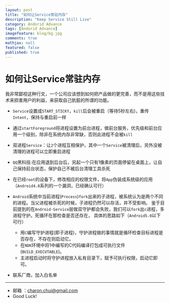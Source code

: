 ```yaml
---
layout: post
title: "如何让Service常驻内存"
description: "Keep Service Still Live"
category: Andorid Advance
tags: [Andorid Advance]
imagefeature: blog/bg.jpg
comments: true
mathjax: null
featured: false
published: true
---
```


如何让Service常驻内存
===

我非常鄙视这种行文，一个公司应该想到如何把产品做的更完善，而不是用这些技术来损害用户的利益，来获取自己肮脏的所谓的功能。

- `Service`设置成`START_STICKY`，`kill`后会被重启（等待5秒左右)，重传`Intent`，保持与重启前一样
- ​通过`startForeground`将进程设置为前台进程，做前台服务，优先级和前台应用一个级别​，除非在系统内存非常缺，否则此进程不会被`kill`
- 双进程`Service`：让`2`个进程互相保护，其中一个`Service`被清理后，另外没被清理的进程可以立即重启进程
- `QQ`黑科技:在应用退到后台后，另起一个只有1像素的页面停留在桌面上，让自己保持前台状态，保护自己不被后台清理工具杀死
- 在已经`root`的设备下，修改相应的权限文件，将`App`伪装成系统级的应用（`Android4.0`系列的一个漏洞，已经确认可行）
- `Android`系统中当前进程(`Process`)`fork`出来的子进程，被系统认为是两个不同的进程。当父进程被杀死的时候，子进程仍然可以存活，并不受影响。
    鉴于目前提到的在`Android-Service`层做双守护都会失败，我们可以`fork`出`c`进程，多进程守护。死循环在那检查是否还存在，
	具体的思路如下（`Android5.0`以下可行）
	- 用`C`编写守护进程(即子进程)，守护进程做的事情就是循环检查目标进程是否存在，不存在则启动它。
	- 在`NDK`环境中将1中编写的C代码编译打包成可执行文件(`BUILD_EXECUTABLE`)。
	- 主进程启动时将守护进程放入私有目录下，赋予可执行权限，启动它即可。
	
- 联系厂商，加入白名单



---

- 邮箱 ：charon.chui@gmail.com  
- Good Luck! 